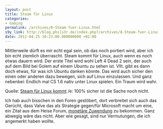 ```yaml
---
layout: post
title: Steam für Linux
categories:
- Gaming
permalink: /archives/8-Steam-fuer-Linux.html
s9y_link: http://blog.phils3r.de/index.php?/archives/8-Steam-fuer-Linux.html
date: 2012-04-25 10:23:00.000000000 +02:00
---
```

Mittlerweile dürft es mir echt egal sein, ob das noch portiert wird, aber ich bin echt ziemlich überrascht.
Steam kommt für Linux, auch wenn es noch etwas dauern wird.
Der erste Titel wird wohl Left 4 Dead 2 sein, der auch auf dem Bild bei Golem auf einem Ubuntu zu sehen ist.
Vllt. gibt es dann doch etwas, für was ich Ubuntu danken könnte.
Das wird auch sicher den einen oder anderen dazu bewegen, sich auf Linux einzulassen.
Und ganz nebenbei:
Endlich mal CS 1.6 nativ unter Linux spielen.
Ein Traum wird wahr.

 Quelle: [Steam für Linux kommt](http://www.golem.de/news/valve-steam-fuer-linux-kommt-1204-91384.html)
/e: 100% sicher ist die Sache noch nicht.

Ich hab auch bisschen in den Foren gestöbert, dort verbreitet sich auch das Gerücht, dass Valve das als Strategie gegen/für Microsoft macht um eine, ein Zitat aus dem Heise Forum, [monetäre Zuwendung](http://www.heise.de/open/news/foren/S-Warum-Valve-will-Geld-von-M/forum-227289/msg-21750545/read/) zu bekommen.
Ganz abwegig wäre das nicht. Aber wie gesagt, sind nur Vermutungen, die ich angemerkt haben wollte.
